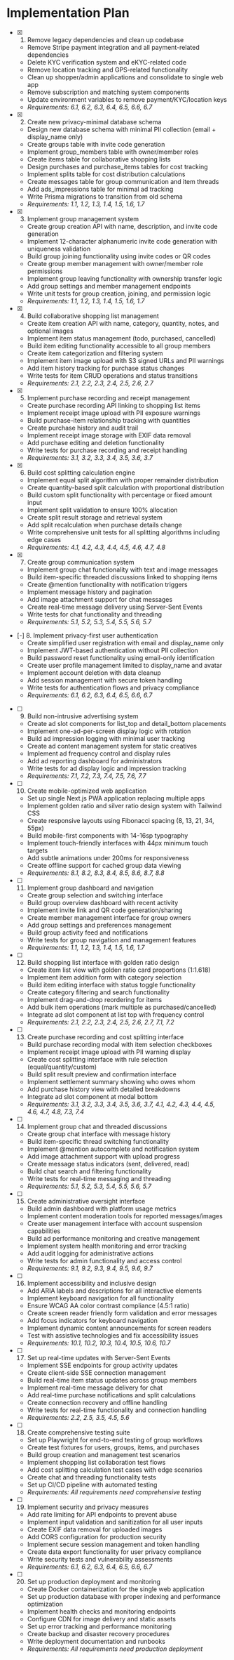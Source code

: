 # Implementation Plan

- [x] 1. Remove legacy dependencies and clean up codebase
  - Remove Stripe payment integration and all payment-related dependencies
  - Delete KYC verification system and eKYC-related code
  - Remove location tracking and GPS-related functionality
  - Clean up shopper/admin applications and consolidate to single web app
  - Remove subscription and matching system components
  - Update environment variables to remove payment/KYC/location keys
  - _Requirements: 6.1, 6.2, 6.3, 6.4, 6.5, 6.6, 6.7_

- [x] 2. Create new privacy-minimal database schema
  - Design new database schema with minimal PII collection (email + display_name only)
  - Create groups table with invite code generation
  - Implement group_members table with owner/member roles
  - Create items table for collaborative shopping lists
  - Design purchases and purchase_items tables for cost tracking
  - Implement splits table for cost distribution calculations
  - Create messages table for group communication and item threads
  - Add ads_impressions table for minimal ad tracking
  - Write Prisma migrations to transition from old schema
  - _Requirements: 1.1, 1.2, 1.3, 1.4, 1.5, 1.6, 1.7_

- [x] 3. Implement group management system
  - Create group creation API with name, description, and invite code generation
  - Implement 12-character alphanumeric invite code generation with uniqueness validation
  - Build group joining functionality using invite codes or QR codes
  - Create group member management with owner/member role permissions
  - Implement group leaving functionality with ownership transfer logic
  - Add group settings and member management endpoints
  - Write unit tests for group creation, joining, and permission logic
  - _Requirements: 1.1, 1.2, 1.3, 1.4, 1.5, 1.6, 1.7_

- [x] 4. Build collaborative shopping list management
  - Create item creation API with name, category, quantity, notes, and optional images
  - Implement item status management (todo, purchased, cancelled)
  - Build item editing functionality accessible to all group members
  - Create item categorization and filtering system
  - Implement item image upload with S3 signed URLs and PII warnings
  - Add item history tracking for purchase status changes
  - Write tests for item CRUD operations and status transitions
  - _Requirements: 2.1, 2.2, 2.3, 2.4, 2.5, 2.6, 2.7_

- [x] 5. Implement purchase recording and receipt management
  - Create purchase recording API linking to shopping list items
  - Implement receipt image upload with PII exposure warnings
  - Build purchase-item relationship tracking with quantities
  - Create purchase history and audit trail
  - Implement receipt image storage with EXIF data removal
  - Add purchase editing and deletion functionality
  - Write tests for purchase recording and receipt handling
  - _Requirements: 3.1, 3.2, 3.3, 3.4, 3.5, 3.6, 3.7_

- [x] 6. Build cost splitting calculation engine
  - Implement equal split algorithm with proper remainder distribution
  - Create quantity-based split calculation with proportional distribution
  - Build custom split functionality with percentage or fixed amount input
  - Implement split validation to ensure 100% allocation
  - Create split result storage and retrieval system
  - Add split recalculation when purchase details change
  - Write comprehensive unit tests for all splitting algorithms including edge cases
  - _Requirements: 4.1, 4.2, 4.3, 4.4, 4.5, 4.6, 4.7, 4.8_

- [x] 7. Create group communication system
  - Implement group chat functionality with text and image messages
  - Build item-specific threaded discussions linked to shopping items
  - Create @mention functionality with notification triggers
  - Implement message history and pagination
  - Add image attachment support for chat messages
  - Create real-time message delivery using Server-Sent Events
  - Write tests for chat functionality and threading
  - _Requirements: 5.1, 5.2, 5.3, 5.4, 5.5, 5.6, 5.7_

- [-] 8. Implement privacy-first user authentication
  - Create simplified user registration with email and display_name only
  - Implement JWT-based authentication without PII collection
  - Build password reset functionality using email-only identification
  - Create user profile management limited to display_name and avatar
  - Implement account deletion with data cleanup
  - Add session management with secure token handling
  - Write tests for authentication flows and privacy compliance
  - _Requirements: 6.1, 6.2, 6.3, 6.4, 6.5, 6.6, 6.7_

- [ ] 9. Build non-intrusive advertising system
  - Create ad slot components for list_top and detail_bottom placements
  - Implement one-ad-per-screen display logic with rotation
  - Build ad impression logging with minimal user tracking
  - Create ad content management system for static creatives
  - Implement ad frequency control and display rules
  - Add ad reporting dashboard for administrators
  - Write tests for ad display logic and impression tracking
  - _Requirements: 7.1, 7.2, 7.3, 7.4, 7.5, 7.6, 7.7_

- [ ] 10. Create mobile-optimized web application
  - Set up single Next.js PWA application replacing multiple apps
  - Implement golden ratio and silver ratio design system with Tailwind CSS
  - Create responsive layouts using Fibonacci spacing (8, 13, 21, 34, 55px)
  - Build mobile-first components with 14-16sp typography
  - Implement touch-friendly interfaces with 44px minimum touch targets
  - Add subtle animations under 200ms for responsiveness
  - Create offline support for cached group data viewing
  - _Requirements: 8.1, 8.2, 8.3, 8.4, 8.5, 8.6, 8.7, 8.8_

- [ ] 11. Implement group dashboard and navigation
  - Create group selection and switching interface
  - Build group overview dashboard with recent activity
  - Implement invite link and QR code generation/sharing
  - Create member management interface for group owners
  - Add group settings and preferences management
  - Build group activity feed and notifications
  - Write tests for group navigation and management features
  - _Requirements: 1.1, 1.2, 1.3, 1.4, 1.5, 1.6, 1.7_

- [ ] 12. Build shopping list interface with golden ratio design
  - Create item list view with golden ratio card proportions (1:1.618)
  - Implement item addition form with category selection
  - Build item editing interface with status toggle functionality
  - Create category filtering and search functionality
  - Implement drag-and-drop reordering for items
  - Add bulk item operations (mark multiple as purchased/cancelled)
  - Integrate ad slot component at list top with frequency control
  - _Requirements: 2.1, 2.2, 2.3, 2.4, 2.5, 2.6, 2.7, 7.1, 7.2_

- [ ] 13. Create purchase recording and cost splitting interface
  - Build purchase recording modal with item selection checkboxes
  - Implement receipt image upload with PII warning display
  - Create cost splitting interface with rule selection (equal/quantity/custom)
  - Build split result preview and confirmation interface
  - Implement settlement summary showing who owes whom
  - Add purchase history view with detailed breakdowns
  - Integrate ad slot component at modal bottom
  - _Requirements: 3.1, 3.2, 3.3, 3.4, 3.5, 3.6, 3.7, 4.1, 4.2, 4.3, 4.4, 4.5, 4.6, 4.7, 4.8, 7.3, 7.4_

- [ ] 14. Implement group chat and threaded discussions
  - Create group chat interface with message history
  - Build item-specific thread switching functionality
  - Implement @mention autocomplete and notification system
  - Add image attachment support with upload progress
  - Create message status indicators (sent, delivered, read)
  - Build chat search and filtering functionality
  - Write tests for real-time messaging and threading
  - _Requirements: 5.1, 5.2, 5.3, 5.4, 5.5, 5.6, 5.7_

- [ ] 15. Create administrative oversight interface
  - Build admin dashboard with platform usage metrics
  - Implement content moderation tools for reported messages/images
  - Create user management interface with account suspension capabilities
  - Build ad performance monitoring and creative management
  - Implement system health monitoring and error tracking
  - Add audit logging for administrative actions
  - Write tests for admin functionality and access control
  - _Requirements: 9.1, 9.2, 9.3, 9.4, 9.5, 9.6, 9.7_

- [ ] 16. Implement accessibility and inclusive design
  - Add ARIA labels and descriptions for all interactive elements
  - Implement keyboard navigation for all functionality
  - Ensure WCAG AA color contrast compliance (4.5:1 ratio)
  - Create screen reader friendly form validation and error messages
  - Add focus indicators for keyboard navigation
  - Implement dynamic content announcements for screen readers
  - Test with assistive technologies and fix accessibility issues
  - _Requirements: 10.1, 10.2, 10.3, 10.4, 10.5, 10.6, 10.7_

- [ ] 17. Set up real-time updates with Server-Sent Events
  - Implement SSE endpoints for group activity updates
  - Create client-side SSE connection management
  - Build real-time item status updates across group members
  - Implement real-time message delivery for chat
  - Add real-time purchase notifications and split calculations
  - Create connection recovery and offline handling
  - Write tests for real-time functionality and connection handling
  - _Requirements: 2.2, 2.5, 3.5, 4.5, 5.6_

- [ ] 18. Create comprehensive testing suite
  - Set up Playwright for end-to-end testing of group workflows
  - Create test fixtures for users, groups, items, and purchases
  - Build group creation and management test scenarios
  - Implement shopping list collaboration test flows
  - Add cost splitting calculation test cases with edge scenarios
  - Create chat and threading functionality tests
  - Set up CI/CD pipeline with automated testing
  - _Requirements: All requirements need comprehensive testing_

- [ ] 19. Implement security and privacy measures
  - Add rate limiting for API endpoints to prevent abuse
  - Implement input validation and sanitization for all user inputs
  - Create EXIF data removal for uploaded images
  - Add CORS configuration for production security
  - Implement secure session management and token handling
  - Create data export functionality for user privacy compliance
  - Write security tests and vulnerability assessments
  - _Requirements: 6.1, 6.2, 6.3, 6.4, 6.5, 6.6, 6.7_

- [ ] 20. Set up production deployment and monitoring
  - Create Docker containerization for the single web application
  - Set up production database with proper indexing and performance optimization
  - Implement health checks and monitoring endpoints
  - Configure CDN for image delivery and static assets
  - Set up error tracking and performance monitoring
  - Create backup and disaster recovery procedures
  - Write deployment documentation and runbooks
  - _Requirements: All requirements need production deployment_